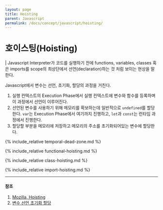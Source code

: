 ```yaml
---
layout: page
title: Hoisting
parent: Javascript
permalink: /docs/concept/javascript/hoisting/
---
```


# 호이스팅(Hoisting)

| Javascript Interpreter가 코드를 실행하기 전에 functions, variables, classes 혹은 imports를 scope의 최상단에서 선언(declaration)하는 것 처럼 보이는 현상을 말한다.

Javascript에서 변수는 선언, 초기화, 할당의 과정을 거친다.

1. 실행 컨텍스트의 Execution Phase에서 실행 컨텍스트에 변수와 함수를 등록하며 이 과정에서 선언이 이루어진다.
1. 선언된 변수를 사용하기 위해 메모리를 확보하는데 일반적으로 `undefined`를 할당한다. `var`는 Execution Phase에서 여기까지 진행하고, `let`과 `const`는 런타임 과정에서 진행한다.
1. 할당할 부분을 메모리에 저장하고 메모리의 주소를 초기화되어있는 변수에 할당한다.

{% include_relative temporal-dead-zone.md %}

{% include_relative functional-hoisting.md %}

{% include_relative class-hoisting.md %}

{% include_relative import-hoisting.md %}

---

#### 참조

1. [Mozilla, Hoisting](https://developer.mozilla.org/en-US/docs/Glossary/Hoisting)
1. [변수 선언 초기화 할당](https://velog.io/@tess/%EB%B3%80%EC%88%98-%EC%84%A0%EC%96%B8-%EC%B4%88%EA%B8%B0%ED%99%94-%ED%95%A0%EB%8B%B9)
